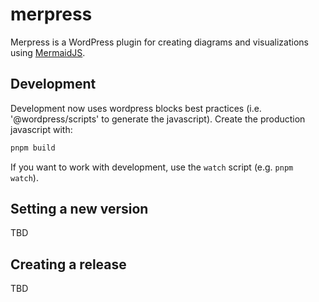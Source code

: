# merpress

Merpress is a WordPress plugin for creating diagrams and visualizations using [MermaidJS](https://mermaid-js.github.io/mermaid/).

## Development

Development now uses wordpress blocks best practices (i.e. '@wordpress/scripts'
to generate the javascript).  Create the production javascript with:

```sh
pnpm build
```

If you want to work with development, use the `watch` script (e.g. `pnpm
watch`).

## Setting a new version

TBD

## Creating a release

TBD

